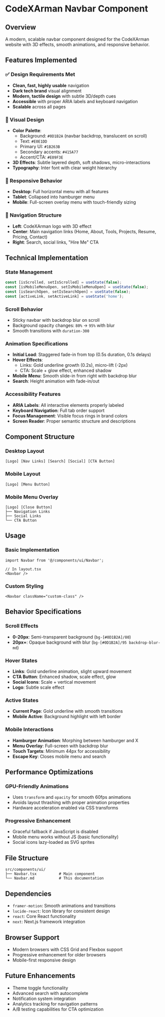 # CodeXArman Navbar Component

## Overview
A modern, scalable navbar component designed for the CodeXArman website with 3D effects, smooth animations, and responsive behavior.

## Features Implemented

### ✅ Design Requirements Met
- **Clean, fast, highly usable** navigation
- **Dark tech brand** visual alignment
- **Modern, tactile design** with subtle 3D/depth cues
- **Accessible** with proper ARIA labels and keyboard navigation
- **Scalable** across all pages

### 🎨 Visual Design
- **Color Palette**: 
  - Background: `#0D1B2A` (navbar backdrop, translucent on scroll)
  - Text: `#E0E1DD`
  - Primary UI: `#1B263B`
  - Secondary accents: `#415A77`
  - Accent/CTA: `#E09F3E`
- **3D Effects**: Subtle layered depth, soft shadows, micro-interactions
- **Typography**: Inter font with clear weight hierarchy

### 📱 Responsive Behavior
- **Desktop**: Full horizontal menu with all features
- **Tablet**: Collapsed into hamburger menu
- **Mobile**: Full-screen overlay menu with touch-friendly sizing

### 🎯 Navigation Structure
- **Left**: CodeXArman logo with 3D effect
- **Center**: Main navigation links (Home, About, Tools, Projects, Resume, Pricing, Contact)
- **Right**: Search, social links, "Hire Me" CTA

## Technical Implementation

### State Management
```typescript
const [isScrolled, setIsScrolled] = useState(false);
const [isMobileMenuOpen, setIsMobileMenuOpen] = useState(false);
const [isSearchOpen, setIsSearchOpen] = useState(false);
const [activeLink, setActiveLink] = useState('home');
```

### Scroll Behavior
- Sticky navbar with backdrop blur on scroll
- Background opacity changes: `80%` → `95%` with blur
- Smooth transitions with `duration-300`

### Animation Specifications
- **Initial Load**: Staggered fade-in from top (0.5s duration, 0.1s delays)
- **Hover Effects**: 
  - Links: Gold underline growth (0.2s), micro-lift (-2px)
  - CTA: Scale + glow effect, enhanced shadow
- **Mobile Menu**: Smooth slide-in from right with backdrop blur
- **Search**: Height animation with fade-in/out

### Accessibility Features
- **ARIA Labels**: All interactive elements properly labeled
- **Keyboard Navigation**: Full tab order support
- **Focus Management**: Visible focus rings in brand colors
- **Screen Reader**: Proper semantic structure and descriptions

## Component Structure

### Desktop Layout
```
[Logo] [Nav Links] [Search] [Social] [CTA Button]
```

### Mobile Layout
```
[Logo] [Menu Button]
```

### Mobile Menu Overlay
```
[Logo] [Close Button]
├── Navigation Links
├── Social Links
└── CTA Button
```

## Usage

### Basic Implementation
```tsx
import Navbar from '@/components/ui/Navbar';

// In layout.tsx
<Navbar />
```

### Custom Styling
```tsx
<Navbar className="custom-class" />
```

## Behavior Specifications

### Scroll Effects
- **0-20px**: Semi-transparent background (`bg-[#0D1B2A]/80`)
- **20px+**: Opaque background with blur (`bg-[#0D1B2A]/95 backdrop-blur-md`)

### Hover States
- **Links**: Gold underline animation, slight upward movement
- **CTA Button**: Enhanced shadow, scale effect, glow
- **Social Icons**: Scale + vertical movement
- **Logo**: Subtle scale effect

### Active States
- **Current Page**: Gold underline with smooth transitions
- **Mobile Active**: Background highlight with left border

### Mobile Interactions
- **Hamburger Animation**: Morphing between hamburger and X
- **Menu Overlay**: Full-screen with backdrop blur
- **Touch Targets**: Minimum 44px for accessibility
- **Escape Key**: Closes mobile menu and search

## Performance Optimizations

### GPU-Friendly Animations
- Uses `transform` and `opacity` for smooth 60fps animations
- Avoids layout thrashing with proper animation properties
- Hardware acceleration enabled via CSS transforms

### Progressive Enhancement
- Graceful fallback if JavaScript is disabled
- Mobile menu works without JS (basic functionality)
- Social icons lazy-loaded as SVG sprites

## File Structure
```
src/components/ui/
├── Navbar.tsx          # Main component
└── Navbar.md           # This documentation
```

## Dependencies
- `framer-motion`: Smooth animations and transitions
- `lucide-react`: Icon library for consistent design
- `react`: Core React functionality
- `next`: Next.js framework integration

## Browser Support
- Modern browsers with CSS Grid and Flexbox support
- Progressive enhancement for older browsers
- Mobile-first responsive design

## Future Enhancements
- Theme toggle functionality
- Advanced search with autocomplete
- Notification system integration
- Analytics tracking for navigation patterns
- A/B testing capabilities for CTA optimization 